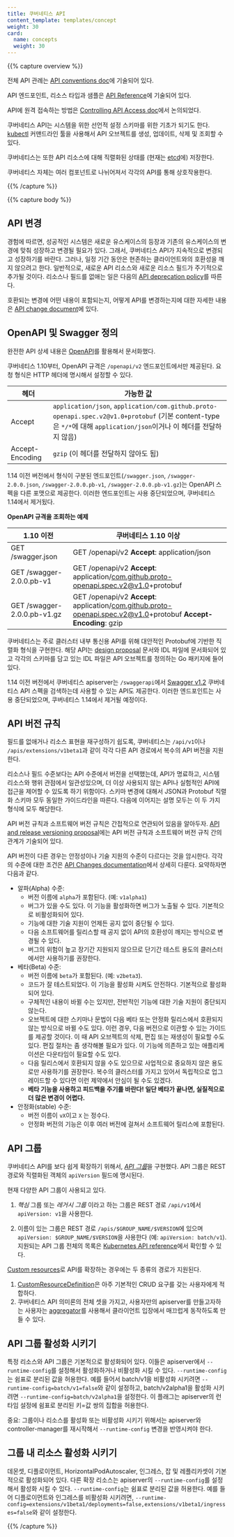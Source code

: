 ```yaml
---
title: 쿠버네티스 API
content_template: templates/concept
weight: 30
card:
  name: concepts
  weight: 30
---
```


{{% capture overview %}}

전체 API 관례는 [API conventions doc](https://git.k8s.io/community/contributors/devel/sig-architecture/api-conventions.md)에 기술되어 있다.

API 엔드포인트, 리소스 타입과 샘플은 [API Reference](/docs/reference)에 기술되어 있다.

API에 원격 접속하는 방법은 [Controlling API Access doc](/docs/reference/access-authn-authz/controlling-access/)에서 논의되었다.

쿠버네티스 API는 시스템을 위한 선언적 설정 스키마를 위한 기초가 되기도 한다. [kubectl](/docs/reference/kubectl/overview/) 커맨드라인 툴을 사용해서 API 오브젝트를 생성, 업데이트, 삭제 및 조회할 수 있다.

쿠버네티스는 또한 API 리소스에 대해 직렬화된 상태를 (현재는 [etcd](https://coreos.com/docs/distributed-configuration/getting-started-with-etcd/)에) 저장한다.

쿠버네티스 자체는 여러 컴포넌트로 나뉘어져서 각각의 API를 통해 상호작용한다.

{{% /capture %}}


{{% capture body %}}

## API 변경

경험에 따르면, 성공적인 시스템은 새로운 유스케이스의 등장과 기존의 유스케이스의 변경에 맞춰 성장하고 변경될 필요가 있다. 그래서, 쿠버네티스 API가 지속적으로 변경되고 성장하기를 바란다. 그러나, 일정 기간 동안은 현존하는 클라이언트와의 호환성을 깨지 않으려고 한다. 일반적으로, 새로운 API 리소스와 새로운 리소스 필드가 주기적으로 추가될 것이다. 리소스나 필드를 없애는 일은 다음의 [API deprecation policy](/docs/reference/using-api/deprecation-policy/)를 따른다.

호환되는 변경에 어떤 내용이 포함되는지, 어떻게 API를 변경하는지에 대한 자세한 내용은 [API change document](https://git.k8s.io/community/contributors/devel/sig-architecture/api_changes.md)에 있다.

## OpenAPI 및 Swagger 정의

완전한 API 상세 내용은 [OpenAPI](https://www.openapis.org/)를 활용해서 문서화했다.

쿠버네티스 1.10부터, OpenAPI 규격은 `/openapi/v2` 엔드포인트에서만 제공된다.
요청 형식은 HTTP 헤더에 명시해서 설정할 수 있다.

헤더   | 가능한 값
------ | ---------
Accept | `application/json`, `application/com.github.proto-openapi.spec.v2@v1.0+protobuf` (기본 content-type은 `*/*`에 대해 `application/json`이거나 이 헤더를 전달하지 않음)
Accept-Encoding | `gzip` (이 헤더를 전달하지 않아도 됨)

1.14 이전 버전에서 형식이 구분된 엔드포인트(`/swagger.json`, `/swagger-2.0.0.json`, `/swagger-2.0.0.pb-v1`, `/swagger-2.0.0.pb-v1.gz`)는 OpenAPI 스펙을 다른 포맷으로 제공한다.
이러한 엔드포인트는 사용 중단되었으며, 쿠버네티스 1.14에서 제거됬다.

**OpenAPI 규격을 조회하는 예제**

1.10 이전 | 쿠버네티스 1.10 이상
----------- | -----------------------------
GET /swagger.json | GET /openapi/v2 **Accept**: application/json
GET /swagger-2.0.0.pb-v1 | GET /openapi/v2 **Accept**: application/com.github.proto-openapi.spec.v2@v1.0+protobuf
GET /swagger-2.0.0.pb-v1.gz | GET /openapi/v2 **Accept**: application/com.github.proto-openapi.spec.v2@v1.0+protobuf **Accept-Encoding**: gzip

쿠버네티스는 주로 클러스터 내부 통신용 API를 위해 대안적인 Protobuf에 기반한 직렬화 형식을 구현한다. 해당 API는 [design proposal](https://github.com/kubernetes/community/blob/master/contributors/design-proposals/api-machinery/protobuf.md) 문서와 IDL 파일에 문서화되어 있고 각각의 스키마를 담고 있는 IDL 파일은 API 오브젝트를 정의하는 Go 패키지에 들어있다.

1.14 이전 버전에서 쿠버네티스 apiserver는 `/swaggerapi`에서 [Swagger v1.2](http://swagger.io/)
쿠버네티스 API 스펙을 검색하는데 사용할 수 있는 API도 제공한다.
이러한 엔드포인트는 사용 중단되었으며, 쿠버네티스 1.14에서 제거될 예정이다.

## API 버전 규칙

필드를 없애거나 리소스 표현을 재구성하기 쉽도록,
쿠버네티스는 `/api/v1`이나 `/apis/extensions/v1beta1`과 같이
각각 다른 API 경로에서 복수의 API 버전을 지원한다.

리소스나 필드 수준보다는 API 수준에서 버전을 선택했는데, API가 명료하고, 시스템 리소스와 행위 관점에서 일관성있으며, 더 이상 사용되지 않는 API나 실험적인 API에 접근을 제어할 수 있도록 하기 위함이다. 스키마 변경에 대해서 JSON과 Protobuf 직렬화 스키마 모두 동일한 가이드라인을 따른다. 다음에 이어지는 설명 모두는 이 두 가지 형식에 모두 해당한다.

API 버전 규칙과 소프트웨어 버전 규칙은 간접적으로 연관되어 있음을 알아두자.
[API and release versioning proposal](https://git.k8s.io/community/contributors/design-proposals/release/versioning.md)에는
API 버전 규칙과 소프트웨어 버전 규칙 간의 관계가 기술되어 있다.


API 버전이 다른 경우는 안정성이나 기술 지원의 수준이 다르다는 것을 암시한다.
각각의 수준에 대한 조건은 [API Changes documentation](https://git.k8s.io/community/contributors/devel/sig-architecture/api_changes.md#alpha-beta-and-stable-versions)에서 상세히 다룬다. 요약하자면 다음과 같다.

- 알파(Alpha) 수준:
  - 버전 이름에 `alpha`가 포함된다. (예: `v1alpha1`)
  - 버그가 있을 수도 있다. 이 기능을 활성화하면 버그가 노출될 수 있다. 기본적으로 비활성화되어 있다.
  - 기능에 대한 기술 지원이 언제든 공지 없이 중단될 수 있다.
  - 다음 소프트웨어를 릴리스할 때 공지 없이 API의 호환성이 깨지는 방식으로 변경될 수 있다.
  - 버그의 위험이 높고 장기간 지원되지 않으므로 단기간 테스트 용도의 클러스터에서만 사용하기를 권장한다.
- 베타(Beta) 수준:
  - 버전 이름에 `beta`가 포함된다. (예: `v2beta3`).
  - 코드가 잘 테스트되었다. 이 기능을 활성화 시켜도 안전하다. 기본적으로 활성화되어 있다.
  - 구체적인 내용이 바뀔 수는 있지만, 전반적인 기능에 대한 기술 지원이 중단되지 않는다.
  - 오브젝트에 대한 스키마나 문법이 다음 베타 또는 안정화 릴리스에서 호환되지 않는 방식으로 바뀔 수도 있다. 이런 경우,
    다음 버전으로 이관할 수 있는 가이드를 제공할 것이다.
    이 때 API 오브젝트의 삭제, 편집 또는 재생성이 필요할 수도 있다. 편집 절차는 좀 생각해볼 필요가 있다. 이 기능에 의존하고 있는 애플리케이션은 다운타임이 필요할 수도 있다.
  - 다음 릴리스에서 호환되지 않을 수도 있으므로 사업적으로 중요하지 않은 용도로만 사용하기를 권장한다.
    복수의 클러스터를 가지고 있어서 독립적으로 업그레이드할 수 있다면 이런 제약에서 안심이 될 수도 있겠다.
  - **베타 기능을 사용하고 피드백을 주기를 바란다! 일단 베타가 끝나면, 실질적으로 더 많은 변경이 어렵다.**
- 안정화(stable) 수준:
  - 버전 이름이 `vX`이고 `X` 는 정수다.
  - 안정화 버전의 기능은 이후 여러 버전에 걸쳐서 소프트웨어 릴리스에 포함된다.

## API 그룹

쿠버네티스 API를 보다 쉽게 확장하기 위해서, [*API 그룹*](https://git.k8s.io/community/contributors/design-proposals/api-machinery/api-group.md)을 구현했다.
API 그룹은 REST 경로와 직렬화된 객체의 `apiVersion` 필드에 명시된다.

현재 다양한 API 그룹이 사용되고 있다.

1. *핵심* 그룹 또는 *레거시 그룹* 이라고 하는 그룹은 REST 경로 `/api/v1`에서 `apiVersion: v1`을 사용한다.

1. 이름이 있는 그룹은 REST 경로 `/apis/$GROUP_NAME/$VERSION`에 있으며 `apiVersion: $GROUP_NAME/$VERSION`을 사용한다
   (예: `apiVersion: batch/v1`).  지원되는 API 그룹 전체의 목록은 [Kubernetes API reference](/docs/reference/)에서 확인할 수 있다.


[Custom resources](/docs/concepts/api-extension/custom-resources/)로 API를 확장하는 경우에는 두 종류의 경로가 지원된다.

1. [CustomResourceDefinition](/docs/tasks/access-kubernetes-api/extend-api-custom-resource-definitions/)은 아주 기본적인
   CRUD 요구를 갖는 사용자에게 적합하다.
1. 쿠버네티스 API 의미론의 전체 셋을 가지고, 사용자만의 apiserver를 만들고자하는 사용자는
   [aggregator](/docs/tasks/access-kubernetes-api/configure-aggregation-layer/)를 사용해서 클라이언트 입장에서 매끄럽게 동작하도록
   만들 수 있다.


## API 그룹 활성화 시키기

특정 리소스와 API 그룹은 기본적으로 활성화되어 있다. 이들은 apiserver에서 `--runtime-config`를 설정해서 활성화하거나
비활성화 시킬 수 있다. `--runtime-config`는 쉼표로 분리된 값을 허용한다. 예를 들어서 batch/v1을 비활성화 시키려면
`--runtime-config=batch/v1=false`와 같이 설정하고, batch/v2alpha1을 활성화 시키려면 `--runtime-config=batch/v2alpha1`을
설정한다. 이 플래그는 apiserver의 런타임 설정에 쉼표로 분리된 키=값 쌍의 집합을 허용한다.

중요: 그룹이나 리소스를 활성화 또는 비활성화 시키기 위해서는 apiserver와 controller-manager를 재시작해서
`--runtime-config` 변경을 반영시켜야 한다.

## 그룹 내 리소스 활성화 시키기

데몬셋, 디플로이먼트, HorizontalPodAutoscaler, 인그레스, 잡 및 레플리카셋이 기본적으로 활성화되어 있다.
다른 확장 리소스는 apiserver의 `--runtime-config`를 설정해서 활성화 시킬 수 있다.
`--runtime-config`는 쉼표로 분리된 값을 허용한다. 예를 들어 디플로이먼트와 인그레스를 비활성화 시키려면,
`--runtime-config=extensions/v1beta1/deployments=false,extensions/v1beta1/ingresses=false`와 같이 설정한다.

{{% /capture %}}
